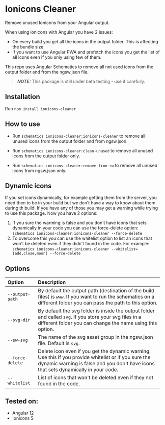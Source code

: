 # Ionicons Cleaner

Remove unused Ionicons from your Angular output.

When using ionicons with Angular you have 2 issues:
- On every build you get all the icons in the output folder. This is affecting the bundle size.
- If you want to use Angular PWA and prefetch the icons you get the list of all icons even if you only using few of them.

This repo uses Angular Schematics to remove all not used icons from the output folder and from the ngsw.json file.


> **_NOTE:_**  This package is still under beta testing - use it carefully.


## Installation
Run `npm install ionicons-cleaner`

## How to use
- Run `schematics ionicons-cleaner:ionicons-cleaner` to remove all unused icons from the output folder and from ngsw.json.

- Run `schematics ionicons-cleaner:clean-unused` to remove all unused icons from the output folder only.

- Run `schematics ionicons-cleaner:remove-from-sw` to remove all unused icons from ngsw.json only.

## Dynamic icons
If you set icons dynamically, for example getting them from the server, you need then to be in your build but we don't have a way to know about them during th build.
If you have any of those you may get a warning while trying to use this package. Now you have 2 options:
1. If you sure the warming is false and you don't have icons that sets dynamically in your code you can use the force-delete option: 
`schematics ionicons-cleaner:ionicons-cleaner --force-delete`
2. To overcome this you can use the whitelist option to list an icons that won't be deleted even if they didn't found in the code.
For example: `schematics ionicons-cleaner:ionicons-cleaner --whitelist={add,close,moon} --force-delete`

## Options

| Option| Description |
|:---|:---|
| `--output-path`     | By default the output path (destination of the build files) is `www`. If you want to run the schematics on a different folder you can pass the path to this option. |
| `--svg-dir`     | By default the svg folder is inside the output folder and called `svg`. If you store your svg files in a different folder you can change the name using this option. |
| `--sw-svg`     | The name of the svg asset group in the ngsw.json file. Default is `svg`. |
| `--force-delete`     | Delete icon even if you get the dynamic warning. Use this if you provide whitelist or if you sure the dynamic warning is false and you don't have icons that sets dynamically in your code.  |
| `--whitelist`     | List of icons that won't be deleted even if they not found in the code. |

## Tested on:
- Angular 12
- Ionicons 5